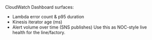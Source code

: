 CloudWatch Dashboard surfaces:
- Lambda error count & p95 duration
- Kinesis iterator age (ms)
- Alert volume over time (SNS publishes)
Use this as NOC-style live health for the line/factory.
